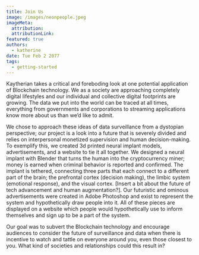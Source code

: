 ```yaml
---
title: Join Us
image: /images/neonpeople.jpeg
imageMeta:
  attribution:
  attributionLink:
featured: true
authors:
  - katherine
date: Tue Feb 2 2077
tags:
  - getting-started
---
```

Kaytherian takes a critical and foreboding look at one potential application of Blockchain technology. We as a society are approaching completely digital lifestyles and our individual and collective digital footprints are growing. The data we put into the world can be traced at all times, everything from governments and corporations to streaming applications know more about us than we’d like to admit.

We chose to approach these ideas of data surveillance from a dystopian perspective; our project is a look into a future that is severely divided and relies on interpersonal monetized supervision and human decision-making. To exemplify this, we created 3d printed neural implant models, advertisements, and a website to tie it all together. We designed a neural implant with Blender that turns the human into the cryptocurrency miner; money is earned when criminal behavior is reported and confirmed. The implant is tethered, connecting three parts that each connect to a different part of the brain; the prefrontal cortex (decision making), the limbic system (emotional response), and the visual cortex. [Insert a bit about the future of tech advancement and human augmentation?]. Our futuristic and ominous advertisements were created in Adobe Photoshop and exist to represent the system and hypothetically draw people into it. All of these pieces are displayed on a website which people would hypothetically use to inform themselves and sign up to be a part of the system.

Our goal was to subvert the Blockchain technology and encourage audiences to consider the future of surveillance and data when there is incentive to watch and tattle on everyone around you, even those closest to you. What kind of societies and relationships could this result in?
